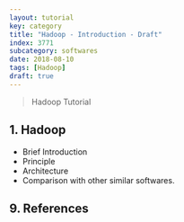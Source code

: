 ```yaml
---
layout: tutorial
key: category
title: "Hadoop - Introduction - Draft"
index: 3771
subcategory: softwares
date: 2018-08-10
tags: [Hadoop]
draft: true
---
```


> Hadoop Tutorial

## 1. Hadoop
* Brief Introduction
* Principle
* Architecture
* Comparison with other similar softwares.


## 9. References
